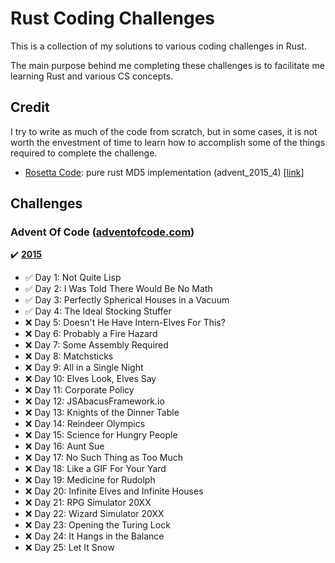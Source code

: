 # Rust Coding Challenges

This is a collection of my solutions to various coding challenges in Rust.

The main purpose behind me completing these challenges is to facilitate me learning Rust and various CS concepts.

## Credit

I try to write as much of the code from scratch, but in some cases, it is not worth the envestment of time to learn how to accomplish some of the things required to complete the challenge.

- [Rosetta Code](https://rosettacode.org): pure rust MD5 implementation (advent_2015_4) [[link](https://rosettacode.org/wiki/MD5/Implementation)]

## Challenges

### Advent Of Code ([adventofcode.com](https://adventofcode.com))

:heavy_check_mark: **[2015](https://adventofcode.com/2015)**

- :white_check_mark: Day 1: Not Quite Lisp
- :white_check_mark: Day 2: I Was Told There Would Be No Math
- :white_check_mark: Day 3: Perfectly Spherical Houses in a Vacuum
- :white_check_mark: Day 4: The Ideal Stocking Stuffer
- :x: Day 5: Doesn't He Have Intern-Elves For This?
- :x: Day 6: Probably a Fire Hazard
- :x: Day 7: Some Assembly Required
- :x: Day 8: Matchsticks
- :x: Day 9: All in a Single Night
- :x: Day 10: Elves Look, Elves Say
- :x: Day 11: Corporate Policy
- :x: Day 12: JSAbacusFramework.io
- :x: Day 13: Knights of the Dinner Table
- :x: Day 14: Reindeer Olympics
- :x: Day 15: Science for Hungry People
- :x: Day 16: Aunt Sue
- :x: Day 17: No Such Thing as Too Much
- :x: Day 18: Like a GIF For Your Yard
- :x: Day 19: Medicine for Rudolph
- :x: Day 20: Infinite Elves and Infinite Houses
- :x: Day 21: RPG Simulator 20XX
- :x: Day 22: Wizard Simulator 20XX
- :x: Day 23: Opening the Turing Lock
- :x: Day 24: It Hangs in the Balance
- :x: Day 25: Let It Snow
